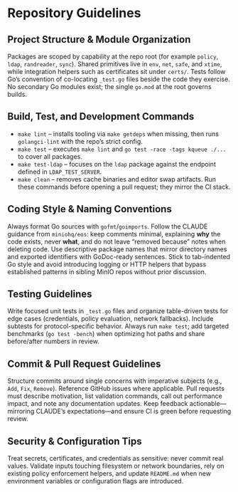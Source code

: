 # Repository Guidelines

## Project Structure & Module Organization
Packages are scoped by capability at the repo root (for example `policy`, `ldap`, `randreader`, `sync`). Shared primitives live in `env`, `net`, `safe`, and `xtime`, while integration helpers such as certificates sit under `certs/`. Tests follow Go’s convention of co-locating `_test.go` files beside the code they exercise. No secondary Go modules exist; the single `go.mod` at the root governs builds.

## Build, Test, and Development Commands
- `make lint` – installs tooling via `make getdeps` when missing, then runs `golangci-lint` with the repo’s strict config.
- `make test` – executes `make lint` and `go test -race -tags kqueue ./...` to cover all packages.
- `make test-ldap` – focuses on the `ldap` package against the endpoint defined in `LDAP_TEST_SERVER`.
- `make clean` – removes cache binaries and editor swap artifacts.
Run these commands before opening a pull request; they mirror the CI stack.

## Coding Style & Naming Conventions
Always format Go sources with `gofmt`/`goimports`. Follow the CLAUDE guidance from `miniohq/eos`: keep comments minimal, explaining **why** the code exists, never **what**, and do not leave “removed because” notes when deleting code. Use descriptive package names that mirror directory names and exported identifiers with GoDoc-ready sentences. Stick to tab-indented Go style and avoid introducing logging or HTTP helpers that bypass established patterns in sibling MinIO repos without prior discussion.

## Testing Guidelines
Write focused unit tests in `_test.go` files and organize table-driven tests for edge cases (credentials, policy evaluation, network fallbacks). Include subtests for protocol-specific behavior. Always run `make test`; add targeted benchmarks (`go test -bench`) when optimizing hot paths and share before/after numbers in review.

## Commit & Pull Request Guidelines
Structure commits around single concerns with imperative subjects (e.g., `Add`, `Fix`, `Remove`). Reference GitHub issues where applicable. Pull requests must describe motivation, list validation commands, call out performance impact, and note any documentation updates. Keep feedback actionable—mirroring CLAUDE’s expectations—and ensure CI is green before requesting review.

## Security & Configuration Tips
Treat secrets, certificates, and credentials as sensitive: never commit real values. Validate inputs touching filesystem or network boundaries, rely on existing policy enforcement helpers, and update `README.md` when new environment variables or configuration flags are introduced.
